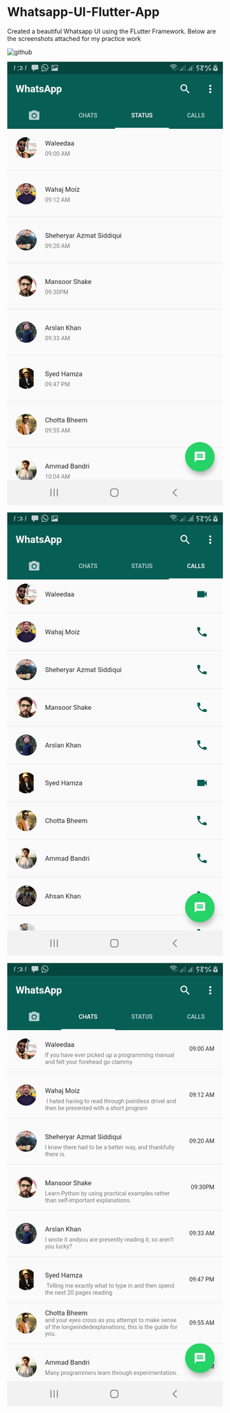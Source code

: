 # Whatsapp-UI-Flutter-App
Created a beautiful Whatsapp UI using the FLutter Framework. Below are the screenshots attached for my practice work

![github](https://github.com/sherrysidd68/Whatsapp-UI-Flutter-App/blob/master/assets/screenshots/Whatsapp%20UI.gif)


![github](https://github.com/sherrysidd68/Whatsapp-UI-Flutter-App/blob/master/assets/screenshots/1%20(1).jpg)


![github](https://github.com/sherrysidd68/Whatsapp-UI-Flutter-App/blob/master/assets/screenshots/1%20(2).jpg)


![github](https://github.com/sherrysidd68/Whatsapp-UI-Flutter-App/blob/master/assets/screenshots/1%20(3).jpg)

